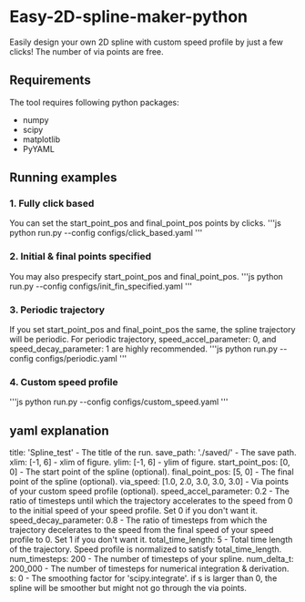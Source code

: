 # Easy-2D-spline-maker-python
Easily design your own 2D spline with custom speed profile by just a few clicks!
The number of via points are free.

## Requirements
The tool requires following python packages:
- numpy
- scipy
- matplotlib
- PyYAML

## Running examples

### 1. Fully click based
You can set the start_point_pos and final_point_pos points by clicks.
'''js
python run.py --config configs/click_based.yaml
'''

### 2. Initial & final points specified
You may also prespecify start_point_pos and final_point_pos.
'''js
python run.py --config configs/init_fin_specified.yaml
'''

### 3. Periodic trajectory
If you set start_point_pos and final_point_pos the same, the spline trajectory will be periodic.
For periodic trajectory, speed_accel_parameter: 0, and speed_decay_parameter: 1 are highly recommended.
'''js
python run.py --config configs/periodic.yaml
'''

### 4. Custom speed profile 
'''js
python run.py --config configs/custom_speed.yaml
'''

## yaml explanation
title: 'Spline_test' - The title of the run.
save_path: './saved/' - The save path.
xlim: [-1, 6]  - xlim of figure.
ylim: [-1, 6]  - ylim of figure.
start_point_pos: [0, 0]  - The start point of the spline (optional).
final_point_pos: [5, 0]  - The final point of the spline (optional).
via_speed: [1.0, 2.0, 3.0, 3.0, 3.0]  - Via points of your custom speed profile (optional). 
speed_accel_parameter: 0.2  - The ratio of timesteps until which the trajectory accelerates to the speed from 0 to the initial speed of your speed profile. Set 0 if you don't want it.
speed_decay_parameter: 0.8  - The ratio of timesteps from which the trajectory decelerates to the speed from the final speed of your speed profile to 0. Set 1 if you don't want it.
total_time_length: 5  - Total time length of the trajectory. Speed profile is normalized to satisfy total_time_length. 
num_timesteps: 200  - The number of timesteps of your spline.
num_delta_t: 200_000  - The number of timesteps for numerical integration & derivation.
s: 0  - The smoothing factor for 'scipy.integrate'. if s is larger than 0, the spline will be smoother but might not go through the via points. 